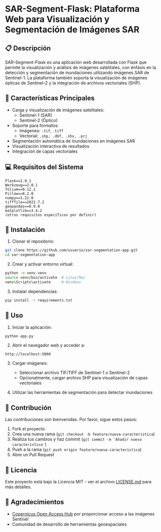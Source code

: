 # SAR-Segment-Flask: Plataforma Web para Visualización y Segmentación de Imágenes SAR

## 📋 Descripción
SAR-Segment-Flask es una aplicación web desarrollada con Flask que permite la visualización y análisis de imágenes satelitales, con énfasis en la detección y segmentación de inundaciones utilizando imágenes SAR de Sentinel-1. La plataforma también soporta la visualización de imágenes ópticas de Sentinel-2 y la integración de archivos vectoriales (SHP).

## 🚀 Características Principales
- Carga y visualización de imágenes satelitales:
  - Sentinel-1 (SAR)
  - Sentinel-2 (Óptico)
- Soporte para formatos:
  - Imágenes: `.tif`, `.tiff`
  - Vectorial: `.shp, .dbf, .shx, .prj`
- Segmentación automática de inundaciones en imágenes SAR
- Visualización interactiva de resultados
- Integración de capas vectoriales

## 💻 Requisitos del Sistema
```
Flask==2.0.1
Werkzeug==2.0.1
folium==0.12.1
Pillow==8.2.0
numpy==1.21.0
tifffile==2021.7.2
geopandas==0.9.0
matplotlib==3.4.2
(otros requisitos específicos por definir)
```

## 🔧 Instalación

1. Clonar el repositorio:
```bash
git clone https://github.com/usuario/sar-segmentation-app.git
cd sar-segmentation-app
```

2. Crear y activar entorno virtual:
```bash
python -m venv venv
source venv/bin/activate  # Linux/Mac
venv\Scripts\activate     # Windows
```

3. Instalar dependencias:
```bash
pip install -r requirements.txt
```

## 🎯 Uso

1. Iniciar la aplicación:
```bash
python app.py
```

2. Abrir el navegador web y acceder a:
```
http://localhost:5000
```

3. Cargar imágenes:
   - Seleccionar archivo TIF/TIFF de Sentinel-1 o Sentinel-2
   - Opcionalmente, cargar archivo SHP para visualización de capas vectoriales

4. Utilizar las herramientas de segmentación para detectar inundaciones

## 🤝 Contribución
Las contribuciones son bienvenidas. Por favor, sigue estos pasos:

1. Fork el proyecto
2. Crea una nueva rama (`git checkout -b feature/nueva-caracteristica`)
3. Realiza tus cambios y haz commit (`git commit -m 'Añadir nueva característica'`)
4. Push a la rama (`git push origin feature/nueva-caracteristica`)
5. Abre un Pull Request

## 📝 Licencia
Este proyecto está bajo la Licencia MIT - ver el archivo [LICENSE.md](LICENSE.md) para más detalles.

## 🙏 Agradecimientos
- [Copernicus Open Access Hub](https://scihub.copernicus.eu/) por proporcionar acceso a las imágenes Sentinel
- Comunidad de desarrollo de herramientas geoespaciales
